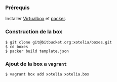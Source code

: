 ### Prérequis

Installer [Virtualbox](https://www.virtualbox.org/wiki/Downloads) et [packer](http://www.packer.io/downloads.html).

### Construction de la box

```
$ git clone git@bitbucket.org:xotelia/boxes.git
$ cd boxes
$ packer build template.json
```

### Ajout de la box a `vagrant`

```
$ vagrant box add xotelia xotelia.box
```
